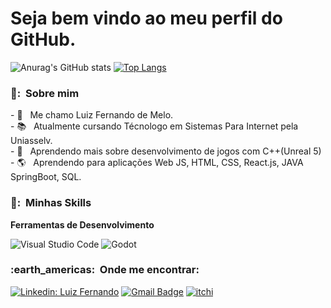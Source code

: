 <h1>Seja bem vindo ao meu perfil do GitHub. </h1>

![Anurag's GitHub stats](https://github-readme-stats.vercel.app/api?username=LuizFernandoDeMeloDias&show_icons=true&theme=radical) 
[![Top Langs](https://github-readme-stats.vercel.app/api/top-langs/?username=LuizFernandoDeMeloDias)](https://github.com/LuizFernandoDeMeloDias/github-readme-stats)
<h3> 👦: &nbsp;Sobre mim </h3>
- 👦 &nbsp; Me chamo Luiz Fernando de Melo. <br>
- 📚 &nbsp; Atualmente cursando Técnologo em Sistemas Para Internet pela Uniasselv. <br>
- 🌱 &nbsp; Aprendendo mais sobre desenvolvimento de jogos com C++(Unreal 5) <br>
- 🌎 &nbsp; Aprendendo para aplicações Web JS, HTML, CSS, React.js, JAVA SpringBoot, SQL.<br>

<h3> 📖: &nbsp;Minhas Skills </h3>

**Ferramentas de Desenvolvimento**

  ![Visual Studio Code](https://img.shields.io/badge/-Visual%20Studio%20Code-333333?style=flat&logo=visual-studio-code&logoColor=007ACC)
  ![Godot](https://img.shields.io/badge/Godot-478CBF?style=for-the-badge&logo=GodotEngine&logoColor=white)
  
<h3> :earth_americas: &nbsp;Onde me encontrar: </h3> 

[![Linkedin: Luiz Fernando](https://img.shields.io/badge/-Luiz_Fernando-blue?style=flat-square&logo=Linkedin&logoColor=white&link=https://www.linkedin.com/in/luiz-fernando-dias-425894251/)](https://www.linkedin.com/in/luiz-fernando-dias-425894251/)
[![Gmail Badge](https://img.shields.io/badge/-luizme999@gmail.com-006bed?style=flat-square&logo=Gmail&logoColor=white&link=mailto:valitio999@gmail.com)](mailto:valitio999@gmail.com)
[![itchi](https://img.shields.io/badge/Itch.io-FA5C5C?style=for-the-badge&logo=itch.io&logoColor=white)](https://itch.io/profile/luiz-l)
